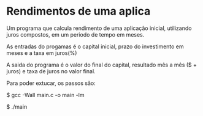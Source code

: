 # Rendimentos de uma aplica

Um programa que calcula rendimento de uma aplicação inicial, utilizando juros compostos, em um periodo de tempo em meses.

As entradas do progamas é o capital inicial, prazo do investimento em meses e a taxa em juros(%)

A saida do programa é o valor do final do capital, resultado mês a mês ($ + juros) e taxa de juros no valor final.

Para poder extucar, os passos são:

$ gcc -Wall main.c -o main -lm

$ ./main
